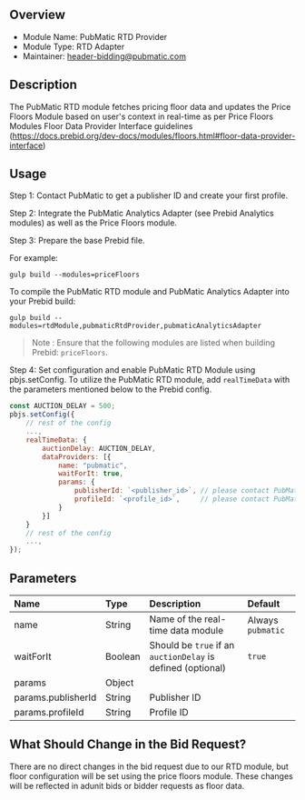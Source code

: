## Overview

- Module Name: PubMatic RTD Provider
- Module Type: RTD Adapter
- Maintainer: header-bidding@pubmatic.com

## Description

The PubMatic RTD module fetches pricing floor data and updates the Price Floors Module based on user's context in real-time as per Price Floors Modules Floor Data Provider Interface guidelines (https://docs.prebid.org/dev-docs/modules/floors.html#floor-data-provider-interface)

## Usage

Step 1: Contact PubMatic to get a publisher ID and create your first profile.

Step 2: Integrate the PubMatic Analytics Adapter (see Prebid Analytics modules) as well as the Price Floors module.

Step 3: Prepare the base Prebid file.

For example:

```shell
gulp build --modules=priceFloors
```

To compile the PubMatic RTD module and PubMatic Analytics Adapter into your Prebid build:

```shell
gulp build --modules=rtdModule,pubmaticRtdProvider,pubmaticAnalyticsAdapter
```

> Note : Ensure that the following modules are listed when building Prebid: `priceFloors`.

Step 4: Set configuration and enable PubMatic RTD Module using pbjs.setConfig.
To utilize the PubMatic RTD module, add `realTimeData` with the parameters mentioned below to the Prebid config.

```js
const AUCTION_DELAY = 500;
pbjs.setConfig({
	// rest of the config
	...,
	realTimeData: {
		auctionDelay: AUCTION_DELAY,
		dataProviders: [{
			name: "pubmatic",
			waitForIt: true,
			params: {
				publisherId: `<publisher_id>`, // please contact PubMatic to get a publisherId for yourself
				profileId: `<profile_id>`,     // please contact PubMatic to get a profileId for yourself
			}
		}]
	}
	// rest of the config
	...,
});
```

## Parameters

| Name               | Type    | Description                                                    | Default                    |
| :----------------- | :------ | :------------------------------------------------------------- | :------------------------- |
| name               | String  | Name of the real-time data module                              | Always `pubmatic`          |
| waitForIt          | Boolean | Should be `true` if an `auctionDelay` is defined (optional)    | `true`                     |
| params             | Object  |                                                                |                            |
| params.publisherId | String  | Publisher ID                                                   |                            |
| params.profileId   | String  | Profile ID                                                     |                            |


## What Should Change in the Bid Request?

There are no direct changes in the bid request due to our RTD module, but floor configuration will be set using the price floors module. These changes will be reflected in adunit bids or bidder requests as floor data.